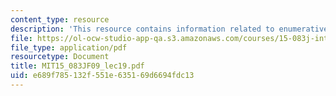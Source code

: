 ```yaml
---
content_type: resource
description: 'This resource contains information related to enumerative methods. '
file: https://ol-ocw-studio-app-qa.s3.amazonaws.com/courses/15-083j-integer-programming-and-combinatorial-optimization-fall-2009/e689f785132f551e635169d6694fdc13_MIT15_083JF09_lec19.pdf
file_type: application/pdf
resourcetype: Document
title: MIT15_083JF09_lec19.pdf
uid: e689f785-132f-551e-6351-69d6694fdc13
---
```

